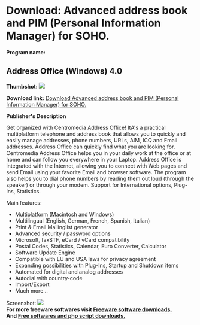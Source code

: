# Download: Advanced address book and PIM (Personal Information Manager) for SOHO.

**Program name:**

## Address Office (Windows) 4.0

  
**Thumbshot:** ![](http://www.freewarefiles.com/screenshot/ao_win.gif)   
  
**Download link:** [Download Advanced address book and PIM (Personal Information Manager) for SOHO.](http://freesoftwares.boysofts.com/Address-Office-Windows_program_4739.html)  
  


**Publisher's Description**  
  


Get organized with Centromedia Address Office! ItA's a practical multiplatform telephone and address book that allows you to quickly and easily manage addresses, phone numbers, URLs, AIM, ICQ and Email addresses. Address Office can quickly find what you are looking for. Centromedia Address Office helps you in your daily work at the office or at home and can follow you everywhere in your Laptop. Address Office is integrated with the Internet, allowing you to connect with Web pages and send Email using your favorite Email and browser software. The program also helps you to dial phone numbers by reading them out loud (through the speaker) or through your modem. Support for International options, Plug-Ins, Statistics. 

Main features:

  * Multiplatform (Macintosh and Windows) 
  * Multilingual (English, German, French, Spanish, Italian) 
  * Print & Email Mailinglist generator 
  * Advanced security / password options 
  * Microsoft, faxSTF, eCard / vCard compatibility 
  * Postal Codes, Statistics, Calendar, Euro Converter, Calculator 
  * Software Update Engine 
  * Compatible with EU and USA laws for privacy agreement 
  * Expanding possibilities with Plug-Ins, Startup and Shutdown items 
  * Automated for digital and analog addresses 
  * Autodial with country-code 
  * Import/Export 
  * Much more... 

  
  
Screenshot: ![](http://www.freewarefiles.com/screenshot/ao_win.gif)   
**For more freeware softwares visit [Freeware software downloads.](http://freesoftwares.boysofts.com/)**   
**And [Free softwares and php script downloads.](http://www.boysofts.com/)**
